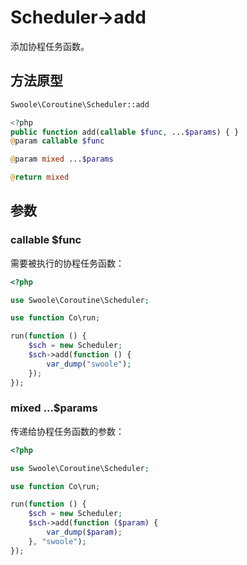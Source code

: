 # Scheduler->add

添加协程任务函数。

## 方法原型

```php
Swoole\Coroutine\Scheduler::add

<?php
public function add(callable $func, ...$params) { }
@param callable $func

@param mixed ...$params

@return mixed
```

## 参数

### callable $func

需要被执行的协程任务函数：

```php
<?php

use Swoole\Coroutine\Scheduler;

use function Co\run;

run(function () {
    $sch = new Scheduler;
    $sch->add(function () {
        var_dump("swoole");
    });
});
```

### mixed ...$params

传递给协程任务函数的参数：

```php
<?php

use Swoole\Coroutine\Scheduler;

use function Co\run;

run(function () {
    $sch = new Scheduler;
    $sch->add(function ($param) {
        var_dump($param);
    }, "swoole");
});
```
